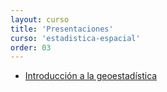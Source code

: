 ```yaml
---
layout: curso
title: 'Presentaciones'
curso: 'estadistica-espacial'
order: 03
---
```


- [Introducción a la geoestadística](./presentaciones/clasegeoestat1.pdf)
